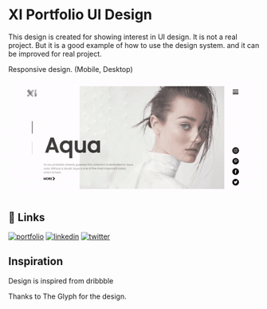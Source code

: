 # XI Portfolio UI Design 

This design is created for showing interest in UI design. It is not a real project.
But it is a good example of how to use the design system.
and it can be improved for real project.

Responsive design. (Mobile, Desktop)

<img src="./assets/gif.gif"/>

## 🔗 Links
[![portfolio](https://img.shields.io/badge/my_portfolio-000?style=for-the-badge&logo=ko-fi&logoColor=white)](https://github.com/yashkolte)
[![linkedin](https://img.shields.io/badge/linkedin-0A66C2?style=for-the-badge&logo=linkedin&logoColor=white)](https://www.linkedin.com/in/yashkolte)
[![twitter](https://img.shields.io/badge/twitter-1DA1F2?style=for-the-badge&logo=twitter&logoColor=white)](https://twitter.com/yashkolte20)


## Inspiration 

Design is inspired from dribbble

Thanks to The Glyph for the design.
